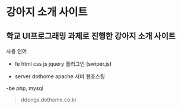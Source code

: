 # 강아지 소개 사이트

## 학교 UI프로그래밍 과제로 진행한 강아지 소개 사이트

사용 언어
- fe
html css js jquery 플러그인 (swiper.js)

- server
dothome apache 서버 웹호스팅

-be
php, mysql

> ddongs.dothome.co.kr
